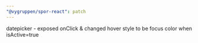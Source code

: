 ```yaml
---
"@vygruppen/spor-react": patch
---
```


datepicker - exposed onClick & changed hover style to be focus color when isActive=true

